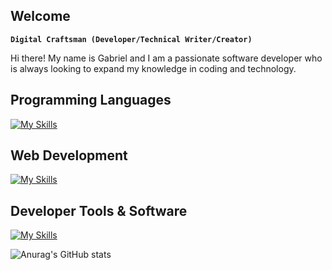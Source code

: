 ## Welcome

<!--
**gabaress/gabaress** is a ✨ _special_ ✨ repository because its `README.md` (this file) appears on your GitHub profile.

Here are some ideas to get you started:

- 🔭 I’m currently working on ...
- 🌱 I’m currently learning ...
- 👯 I’m looking to collaborate on ...
- 🤔 I’m looking for help with ...
- 💬 Ask me about ...
- 📫 How to reach me: ...
- 😄 Pronouns: ...
- ⚡ Fun fact: ...
-->

**`Digital Craftsman (Developer/Technical Writer/Creator)`**

Hi there! My name is Gabriel and I am a passionate software developer who is always looking to expand my knowledge in coding and technology.

## Programming Languages
[![My Skills](https://skillicons.dev/icons?i=py,java,c,bash,r)](https://skillicons.dev)

## Web Development
[![My Skills](https://skillicons.dev/icons?i=html,css,django,gcp,firebase,aws)](https://skillicons.dev)

## Developer Tools & Software
[![My Skills](https://skillicons.dev/icons?i=git,github,docker,linux,vscode)](https://skillicons.dev)

![Anurag's GitHub stats](https://github-readme-stats.vercel.app/api?username=gabaress&show_icons=true&theme=transparent)
